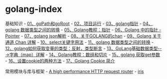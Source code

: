 # golang-index


基础知识
    - [01、goPath和goRoot](./19年/07月/01、goPath和goRoot/01、goPath和goRoot.md)
    - [02、项目运行](./19年/07月/02、项目运行/02、项目运行.md)
    - [03、golang指针](./19年/07月/03、golang指针/03、指针.md)
    - [04、golang 数据类型之间的转换](https://blog.csdn.net/sinat_34322082/article/details/81106091)
    - [05、Golang教程：指针](https://www.cnblogs.com/liuzhongchao/p/9168127.html)
    - [06、Golang 中的指针 - Pointer](https://www.cnblogs.com/jasonxuli/p/6802289.html)
    - [07、golang json解析](https://www.jianshu.com/p/d4a66eaa46d2)
    - [08、关于GOLANG的chan](https://studygolang.com/articles/7750)
    - [09、Golang 关于通道 Chan 详解](https://blog.csdn.net/netdxy/article/details/54564436)
    - [10、select关键字用法](https://www.jianshu.com/p/2a1146dc42c3)
    - [11、golang 数据类型之间的转换](https://blog.csdn.net/sinat_34322082/article/details/81106091)
    - [12、golang如何获取变量的类型：反射，类型断言](https://studygolang.com/articles/10524)
    - [13、GoLang基础数据类型--->字典（map）详解](https://www.cnblogs.com/yinzhengjie/p/7689996.html)
    - [14、Golang教程：数组和切片](https://www.cnblogs.com/liuzhongchao/p/9159896.html)
    - [15、golang 获取get参数](https://www.cnblogs.com/Dennis-mi/p/8495175.html)
    - [16、设置cookie的两种方法](https://www.cnblogs.com/limozi/p/8251713.html)
    - [17、Golang Cookie 简介](https://www.jianshu.com/p/3b84aec28855)
    
    
    
常用模块与库与框架
    - [A high performance HTTP request router](https://github.com/julienschmidt/httprouter)
    - [iris](https://github.com/kataras/iris)